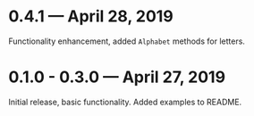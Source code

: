 # 0.4.1 — April 28, 2019

Functionality enhancement, added `Alphabet` methods for letters.

# 0.1.0 - 0.3.0 — April 27, 2019

Initial release, basic functionality.
Added examples to README.
